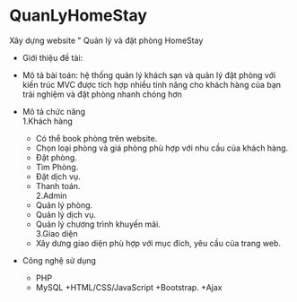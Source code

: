 # QuanLyHomeStay
Xây dựng website " Quản lý và đặt phòng HomeStay
- Giới thiệu đề tài:
- Mô tả bài toán: hệ thống quản lý khách sạn và quản lý đặt phòng 
với kiến ​​trúc MVC  được tích hợp nhiều tính năng cho khách hàng của bạn trải nghiệm và đặt phòng nhanh chóng hơn


- Mô tả chức năng<br>
	1.Khách hàng
	+ Có thể book phòng trên website.
	+ Chọn loại phòng và giá phòng phù hợp với nhu cầu của khách hàng.
	+ Đặt phòng.
	+ Tìm Phòng.
	+ Đặt dịch vụ.
	+ Thanh toán.<br>
	2.Admin
	+ Quản lý phòng.
	+ Quản lý dịch vụ.
	+ Quản lý chương trình khuyến mãi.<br>
	3.Giao diện
	- Xây dưng giao diện phù hợp với mục đích, yêu cầu của trang web.
- Công nghệ sử dụng
	+ PHP
	+ MySQL
	+HTML/CSS/JavaScript
	+Bootstrap.
	+Ajax
